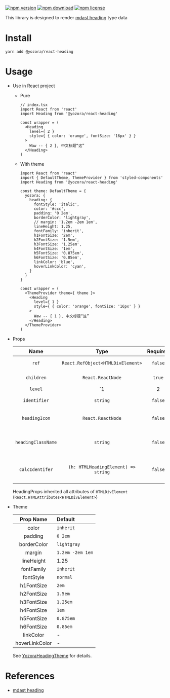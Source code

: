 [![npm version](https://img.shields.io/npm/v/@yozora/react-heading.svg)](https://www.npmjs.com/package/@yozora/react-heading)
[![npm download](https://img.shields.io/npm/dm/@yozora/react-heading.svg)](https://www.npmjs.com/package/@yozora/react-heading)
[![npm license](https://img.shields.io/npm/l/@yozora/react-heading.svg)](https://www.npmjs.com/package/@yozora/react-heading)


This library is designed to render [mdast heading][] type data


# Install

  ```shell
  yarn add @yozora/react-heading
  ```

# Usage
  * Use in React project

    - Pure

      ```tsx
      // index.tsx
      import React from 'react'
      import Heading from '@yozora/react-heading'

      const wrapper = (
        <Heading
          level={ 2 }
          style={ { color: 'orange', fontSize: '16px' } }
        >
          Waw -- { 2 }, 中文标题“这”
        </Heading>
      )
      ```

    - With theme

      ```tsx
      import React from 'react'
      import { DefaultTheme, ThemeProvider } from 'styled-components'
      import Heading from '@yozora/react-heading'

      const theme: DefaultTheme = {
        yozora: {
          heading: {
            fontStyle: 'italic',
            color: '#ccc',
            padding: '0 2em',
            borderColor: 'lightgray',
            // margin: '1.2em -2em 1em',
            lineHeight: 1.25,
            fontFamily: 'inherit',
            h1FontSize: '2em',
            h2FontSize: '1.5em',
            h3FontSize: '1.25em',
            h4FontSize: '1em',
            h5FontSize: '0.875em',
            h6FontSize: '0.85em',
            linkColor: 'blue',
            hoverLinkColor: 'cyan',
          }
        }
      }

      const wrapper = (
        <ThemeProvider theme={ theme }>
          <Heading
            level={ 1 }
            style={ { color: 'orange', fontSize: '16px' } }
          >
            Waw -- { 1 }, 中文标题“这”
          </Heading>
        </ThemeProvider>
      )
      ```

  * Props

     Name               | Type                                | Required  | Default                     | Description
    :------------------:|:-----------------------------------:|:---------:|:---------------------------:|:-------------
     `ref`              | `React.RefObject<HTMLDivElement>`   | `false`   | -                           | Forwarded ref callback
     `children`         | `React.ReactNode`                   | `true`    | -                           | Heading content
     `level`            | `1|2|3|4|5|6`                       | `true`    | -                           | Heading level
     `identifier`       | `string`                            | `false`   | `heading-{e.textContent}`   | Heading identifier
     `headingIcon`      | `React.ReactNode`                   | `false`   | `<HeadingHeadingIcon />`    | Heading heading icon
     `headingClassName` | `string`                            | `false`   | -                           | css className for heading heading
     `calcIdentifer`    | `(h: HTMLHeadingElement) => string` | `false`   | `calcIdentifierForHeading`  | generate identifier if it not specified

    HeadingProps inherited all attributes of `HTMLDivElement` (`React.HTMLAttributes<HTMLDivElement>`)

  * Theme

     Prop Name      | Default
    :--------------:|:--------------
     color          | `inherit`
     padding        | `0 2em`
     borderColor    | `lightgray`
     margin         | `1.2em -2em 1em`
     lineHeight     | 1.25
     fontFamily     | `inherit`
     fontStyle      | `normal`
     h1FontSize     | `2em`
     h2FontSize     | `1.5em`
     h3FontSize     | `1.25em`
     h4FontSize     | `1em`
     h5FontSize     | `0.875em`
     h6FontSize     | `0.85em`
     linkColor      | -
     hoverLinkColor | -

    See [YozoraHeadingTheme][] for details.


# References

  - [mdast heading][]


[mdast heading]: https://github.com/syntax-tree/mdast#heading
[YozoraHeadingTheme]: https://github.com/guanghechen/yozora-react/blob/master/packages/heading/src/theme.ts
